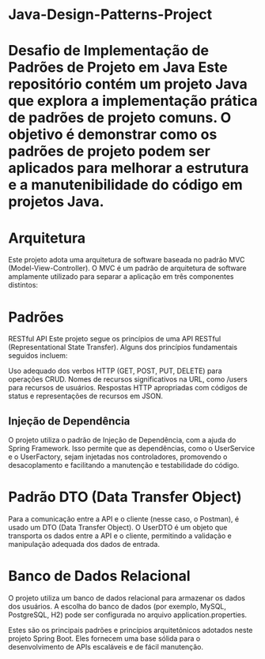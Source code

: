 # Java-Design-Patterns-Project
# Desafio de Implementação de Padrões de Projeto em Java  Este repositório contém um projeto Java que explora a implementação prática de padrões de projeto comuns. O objetivo é demonstrar como os padrões de projeto podem ser aplicados para melhorar a estrutura e a manutenibilidade do código em projetos Java.



# Arquitetura
Este projeto adota uma arquitetura de software baseada no padrão MVC (Model-View-Controller). O MVC é um padrão de arquitetura de software amplamente utilizado para separar a aplicação em três componentes distintos:



# Padrões
RESTful API
Este projeto segue os princípios de uma API RESTful (Representational State Transfer). Alguns dos princípios fundamentais seguidos incluem:

Uso adequado dos verbos HTTP (GET, POST, PUT, DELETE) para operações CRUD.
Nomes de recursos significativos na URL, como /users para recursos de usuários.
Respostas HTTP apropriadas com códigos de status e representações de recursos em JSON.

## Injeção de Dependência
O projeto utiliza o padrão de Injeção de Dependência, com a ajuda do Spring Framework. Isso permite que as dependências, como o UserService e o UserFactory, sejam injetadas nos controladores, promovendo o desacoplamento e facilitando a manutenção e testabilidade do código.


# Padrão DTO (Data Transfer Object)
Para a comunicação entre a API e o cliente (nesse caso, o Postman), é usado um DTO (Data Transfer Object). O UserDTO é um objeto que transporta os dados entre a API e o cliente, permitindo a validação e manipulação adequada dos dados de entrada.

# Banco de Dados Relacional
O projeto utiliza um banco de dados relacional para armazenar os dados dos usuários. A escolha do banco de dados (por exemplo, MySQL, PostgreSQL, H2) pode ser configurada no arquivo application.properties.

Estes são os principais padrões e princípios arquitetônicos adotados neste projeto Spring Boot. Eles fornecem uma base sólida para o desenvolvimento de APIs escaláveis e de fácil manutenção.
